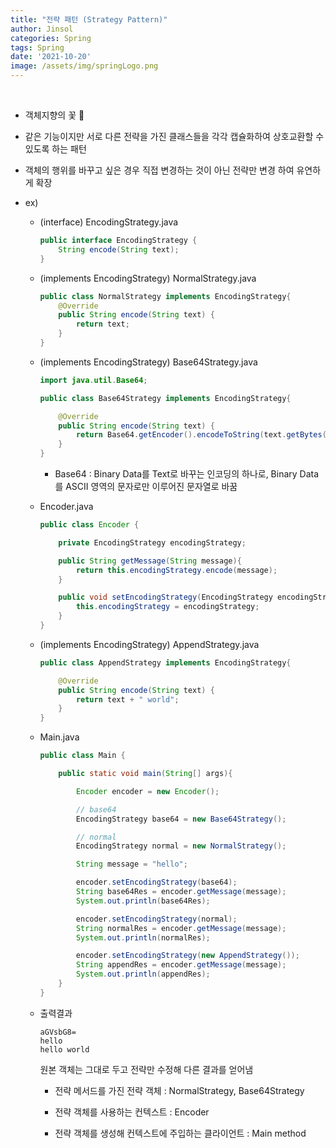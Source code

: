 ```yaml
---
title: "전략 패턴 (Strategy Pattern)"
author: Jinsol
categories: Spring
tags: Spring
date: '2021-10-20'
image: /assets/img/springLogo.png
---
```


<br>

- 객체지향의 꽃 🌼

- 같은 기능이지만 서로 다른 전략을 가진 클래스들을 각각 캡슐화하여 상호교환할 수 있도록 하는 패턴

- 객체의 행위를 바꾸고 싶은 경우 직접 변경하는 것이 아닌 전략만 변경 하여 유연하게 확장

- ex)

    - (interface) EncodingStrategy.java

        ```java
        public interface EncodingStrategy {
            String encode(String text);
        }
        ```

    - (implements EncodingStrategy) NormalStrategy.java

        ```java
        public class NormalStrategy implements EncodingStrategy{
            @Override
            public String encode(String text) {
                return text;
            }
        }
        ```

    - (implements EncodingStrategy) Base64Strategy.java

        ```java
        import java.util.Base64;

        public class Base64Strategy implements EncodingStrategy{

            @Override
            public String encode(String text) {
                return Base64.getEncoder().encodeToString(text.getBytes());
            }
        }
        ```

        - Base64 : Binary Data를 Text로 바꾸는 인코딩의 하나로, Binary Data를 ASCII 영역의 문자로만 이루어진 문자열로 바꿈

    - Encoder.java

        ```java
        public class Encoder {

            private EncodingStrategy encodingStrategy;

            public String getMessage(String message){
                return this.encodingStrategy.encode(message);
            }

            public void setEncodingStrategy(EncodingStrategy encodingStrategy) {
                this.encodingStrategy = encodingStrategy;
            }
        }
        ```

    - (implements EncodingStrategy) AppendStrategy.java

        ```java
        public class AppendStrategy implements EncodingStrategy{

            @Override
            public String encode(String text) {
                return text + " world";
            }
        }
        ```

    - Main.java

        ```java
       public class Main {

            public static void main(String[] args){

                Encoder encoder = new Encoder();

                // base64
                EncodingStrategy base64 = new Base64Strategy();

                // normal
                EncodingStrategy normal = new NormalStrategy();

                String message = "hello";

                encoder.setEncodingStrategy(base64);
                String base64Res = encoder.getMessage(message);
                System.out.println(base64Res);

                encoder.setEncodingStrategy(normal);
                String normalRes = encoder.getMessage(message);
                System.out.println(normalRes);

                encoder.setEncodingStrategy(new AppendStrategy());
                String appendRes = encoder.getMessage(message);
                System.out.println(appendRes);
            }
        }
        ```

    - 출력결과

        ```
        aGVsbG8=
        hello
        hello world
        ```
        
        원본 객체는 그대로 두고 전략만 수정해 다른 결과를 얻어냄

        - 전략 메서드를 가진 전략 객체 : NormalStrategy, Base64Strategy

        - 전략 객체를 사용하는 컨텍스트 : Encoder

        - 전략 객체를 생성해 컨텍스트에 주입하는 클라이언트 : Main method